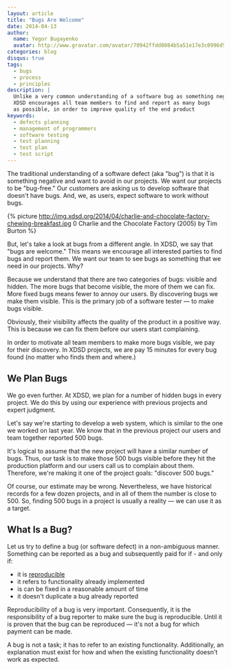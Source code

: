 ```yaml
---
layout: article
title: "Bugs Are Welcome"
date: 2014-04-13
author:
  name: Yegor Bugayenko
  avatar: http://www.gravatar.com/avatar/70942ffdd8084b5a51e17e3c0996d53c?s=300
categories: blog
disqus: true
tags:
  - bugs
  - process
  - principles
description: |
  Unlike a very common understanding of a software bug as something negative,
  XDSD encourages all team members to find and report as many bugs
  as possible, in order to improve quality of the end product
keywords:
  - defects planning
  - management of programmers
  - software testing
  - test planning
  - test plan
  - test script
---
```


The traditional understanding of a software defect (aka "bug") is that it is
something negative and want to avoid in our projects. We want our projects to be
"bug-free." Our customers are asking us to develop software that doesn't have
bugs. And, we, as users, expect software to work without bugs.

{% picture http://img.xdsd.org/2014/04/charlie-and-chocolate-factory-chewing-breakfast.jpg 0 Charlie and the Chocolate Factory (2005) by Tim Burton %}

But, let's take a look at bugs from a different angle. In XDSD, we say that "bugs are welcome." This means we encourage all interested parties to find bugs and report them. We want our team to see bugs as something that we need in our projects. Why?

Because we understand that there are two categories of bugs: visible and hidden. The more bugs that become visible, the more of them we can fix. More fixed bugs means fewer to annoy our users. By discovering bugs we make them visible.
This is the primary job of a software tester &mdash; to make bugs visible.

Obviously, their visibility affects the quality of the product in a positive way. This is because we can fix them before our users start complaining.

In order to motivate all team members to make more bugs visible, we pay for their discovery. In XDSD projects, we are pay 15 minutes for every bug found (no matter who finds them and where.)

## We Plan Bugs

We go even further. At XDSD, we plan for a number of hidden bugs in every project. We do this by using our experience with previous projects and expert judgment.

Let's say we're starting to develop a web system, which is similar to the one we worked on last year. We know that in the previous project our users and team together reported 500 bugs.

It's logical to assume that the new project will have a similar number of bugs. Thus, our task is to make those 500 bugs visible before they hit the production platform and our users call us to complain about them. Therefore, we're making it one of the project goals: "discover 500 bugs."

Of course, our estimate may be wrong. Nevertheless, we have historical records for a few dozen projects, and in all of them the number is close to 500. So, finding 500 bugs in a project is usually a reality &mdash; we can use it as a target.

## What Is a Bug?

Let us try to define a bug (or software defect) in a non-ambiguous manner. Something can be reported as a bug and subsequently paid for if - and only if:

 * it is [reproducible](http://en.wikipedia.org/wiki/Reproducibility)
 * it refers to functionality already implemented
 * is can be fixed in a reasonable amount of time
 * it doesn't duplicate a bug already reported

Reproducibility of a bug is very important. Consequently, it is the responsibility of a bug reporter to make sure the bug is reproducible. Until it is proven that the bug can be reproduced &mdash; it's not a bug for which payment can be made.

A bug is not a task; it has to refer to an existing functionality. Additionally, an explanation must exist for how and when the existing functionality doesn't work as expected.
